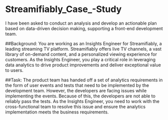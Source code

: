 # Streamifiably_Case_-Study
I have been asked to conduct an analysis and develop an actionable plan based on data-driven decision making, supporting a front-end development team. 

##Background:
You are working as an Insights Engineer for Streamifiably, a leading streaming TV platform. Streamifiably offers live TV channels, a vast library of on-demand content, and a personalized viewing experience for customers. As the Insights Engineer, you play a critical role in leveraging data analytics to drive product improvements and deliver exceptional value to users.

##Task: 
The product team has handed off a set of analytics requirements in the form of user events and tests that need to be implemented by the development team. However, the developers are facing issues while implementing the events. Because of this, the developers are not able to reliably pass the tests. As the Insights Engineer, you need to work with the cross-functional team to resolve this issue and ensure the analytics implementation meets the business requirements.
